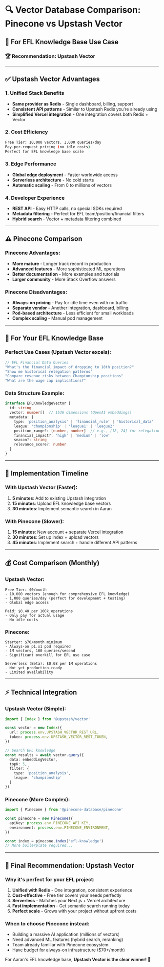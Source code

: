 # 🔍 Vector Database Comparison: Pinecone vs Upstash Vector

## 🎯 **For EFL Knowledge Base Use Case**

### **🏆 Recommendation: Upstash Vector**

---

## ✅ **Upstash Vector Advantages**

### **1. Unified Stack Benefits**
- **Same provider as Redis** - Single dashboard, billing, support
- **Consistent API patterns** - Similar to Upstash Redis you're already using
- **Simplified Vercel integration** - One integration covers both Redis + Vector

### **2. Cost Efficiency** 
```bash
Free Tier: 10,000 vectors, 1,000 queries/day
Pay-per-request pricing (no idle costs)
Perfect for EFL knowledge base scale
```

### **3. Edge Performance**
- **Global edge deployment** - Faster worldwide access
- **Serverless architecture** - No cold starts
- **Automatic scaling** - From 0 to millions of vectors

### **4. Developer Experience**
- **REST API** - Easy HTTP calls, no special SDKs required
- **Metadata filtering** - Perfect for EFL team/position/financial filters
- **Hybrid search** - Vector + metadata filtering combined

---

## ⚠️ **Pinecone Comparison**

### **Pinecone Advantages:**
- **More mature** - Longer track record in production
- **Advanced features** - More sophisticated ML operations
- **Better documentation** - More examples and tutorials
- **Larger community** - More Stack Overflow answers

### **Pinecone Disadvantages:**
- **Always-on pricing** - Pay for idle time even with no traffic
- **Separate vendor** - Another integration, dashboard, billing
- **Pod-based architecture** - Less efficient for small workloads
- **Complex scaling** - Manual pod management

---

## 🚀 **For Your EFL Knowledge Base**

### **Perfect Use Cases (Upstash Vector excels):**
```typescript
// EFL Financial Data Queries
"What's the financial impact of dropping to 18th position?"
"Show me historical relegation patterns"
"Compare revenue risks between Championship positions"
"What are the wage cap implications?"
```

### **Data Structure Example:**
```typescript
interface EFLKnowledgeVector {
  id: string
  vector: number[]  // 1536 dimensions (OpenAI embeddings)
  metadata: {
    type: 'position_analysis' | 'financial_rule' | 'historical_data'
    league: 'championship' | 'league1' | 'league2'
    position_range?: [number, number]  // e.g., [18, 24] for relegation
    financial_impact?: 'high' | 'medium' | 'low'
    season?: string
    relevance_score?: number
  }
}
```

---

## 🔧 **Implementation Timeline**

### **With Upstash Vector (Faster):**
1. **5 minutes**: Add to existing Upstash integration
2. **15 minutes**: Upload EFL knowledge base vectors
3. **30 minutes**: Implement semantic search in Aaran

### **With Pinecone (Slower):**
1. **15 minutes**: New account + separate Vercel integration
2. **30 minutes**: Set up index + upload vectors
3. **45 minutes**: Implement search + handle different API patterns

---

## 💰 **Cost Comparison (Monthly)**

### **Upstash Vector:**
```
Free Tier: $0/month
- 10,000 vectors (enough for comprehensive EFL knowledge)
- 1,000 queries/day (perfect for development + testing)
- Global edge access

Paid: $0.40 per 100k operations
- Only pay for actual usage
- No idle costs
```

### **Pinecone:**
```
Starter: $70/month minimum
- Always-on p1.x1 pod required
- 1M vectors, 100 queries/second
- Significant overkill for EFL use case

Serverless (Beta): $0.08 per 1M operations
- Not yet production-ready
- Limited availability
```

---

## ⚡ **Technical Integration**

### **Upstash Vector (Simple):**
```typescript
import { Index } from '@upstash/vector'

const vector = new Index({
  url: process.env.UPSTASH_VECTOR_REST_URL,
  token: process.env.UPSTASH_VECTOR_REST_TOKEN,
})

// Search EFL knowledge
const results = await vector.query({
  data: embeddingVector,
  topK: 5,
  filter: {
    type: 'position_analysis',
    league: 'championship'
  }
})
```

### **Pinecone (More Complex):**
```typescript
import { Pinecone } from '@pinecone-database/pinecone'

const pinecone = new Pinecone({
  apiKey: process.env.PINECONE_API_KEY,
  environment: process.env.PINECONE_ENVIRONMENT,
})

const index = pinecone.index('efl-knowledge')
// More boilerplate required...
```

---

## 🎯 **Final Recommendation: Upstash Vector**

### **Why it's perfect for your EFL project:**
1. **Unified with Redis** - One integration, consistent experience
2. **Cost-effective** - Free tier covers your needs perfectly
3. **Serverless** - Matches your Next.js + Vercel architecture
4. **Fast implementation** - Get semantic search running today
5. **Perfect scale** - Grows with your project without upfront costs

### **When to choose Pinecone instead:**
- Building a massive AI application (millions of vectors)
- Need advanced ML features (hybrid search, reranking)
- Team already familiar with Pinecone ecosystem
- Have budget for always-on infrastructure ($70+/month)

For Aaran's EFL knowledge base, **Upstash Vector is the clear winner!** 🎉 